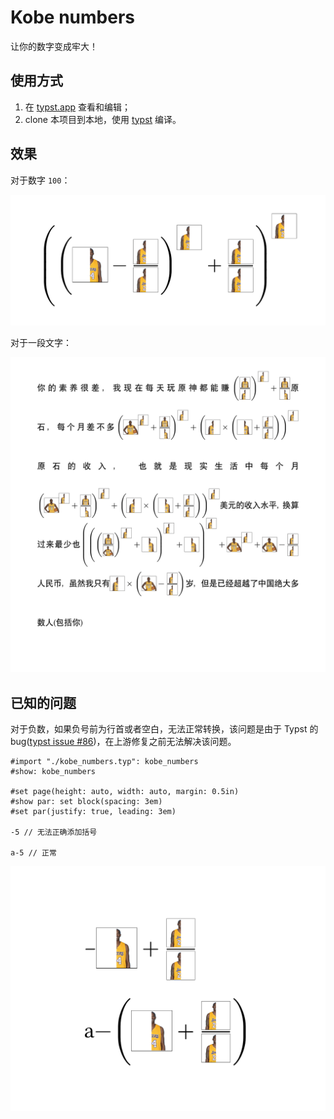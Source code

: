 # Kobe numbers

让你的数字变成牢大！

## 使用方式

<!--1. 在 [在线网站](https://youxam.github.io/kobe_numbers/) 生成和下载图片；-->
1. 在 [typst.app](https://typst.app/project/rT3g13QMFXfiUUq_iTpl8Q) 查看和编辑；
2. clone 本项目到本地，使用 [typst](https://typst.app/docs) 编译。

## 效果

对于数字 `100`：

![](./demo/demo_100.png)

对于一段文字：

![](./demo/demo.png)

## 已知的问题

对于负数，如果负号前为行首或者空白，无法正常转换，该问题是由于 Typst 的 bug([typst issue #86](https://github.com/typst/typst/issues/86))，在上游修复之前无法解决该问题。

```typst
#import "./kobe_numbers.typ": kobe_numbers
#show: kobe_numbers

#set page(height: auto, width: auto, margin: 0.5in)
#show par: set block(spacing: 3em)
#set par(justify: true, leading: 3em)

-5 // 无法正确添加括号

a-5 // 正常
```

![](./demo/issue.png)

